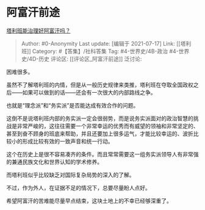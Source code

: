 # 阿富汗前途
[塔利班能治理好阿富汗吗？](https://www.zhihu.com/question/470403866/answer/2002562186)

> Author: #0-Anonymity
> Last update: [编辑于 2021-07-17]
> Link: [[塔利班]]
> Category: #【答集】/社科答集
> Tag: #4-世界史/4B-政治 #4-世界史/4D-历史
> 评论区: [[评论区_阿富汗前途]]
> 泛讨论:

困难很多。

虽然不了解塔利班的内情，但是从一般历史规律来类推，塔利班在夺取全国政权之后——如果可以做到的话——还会有一次很大的内部路线之争。

也就是“理念派”和“务实派”是否能达成有效合作的问题。

这倒不是说塔利班内部的务实派一定会很弱势，而是说务实派面对的政治智慧的挑战是非常严峻的，这往往需要一个非常幸运的优秀而有威望的领袖和非常坚定的、甚至到奋不顾身的班底来帮助，并且还要加上很多运气，才能比较幸运的、波折比较小的形成比较有效的一致声音和统一行动。

这个在历史上是很不容易凑齐的条件。而且常常需要这一组务实派领导人有非常强的兼通民族文化和世界认知的学术修养。

而塔利班似乎比较缺乏对国际复杂局势的深入的了解。

不过，作为外人，在证据不足的情况下，总要尽量盼人点好。

希望阿富汗的苦难能尽量早点结束，这块土地上的不幸已经够深重了。
